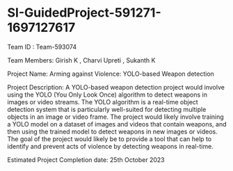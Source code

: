 # SI-GuidedProject-591271-1697127617

Team ID : Team-593074

Team Members: Girish K , Charvi Upreti , Sukanth K

Project Name: Arming against Violence: YOLO-based Weapon detection

Project Description:
A YOLO-based weapon detection project would involve using the YOLO (You Only Look Once) algorithm to detect weapons in images or video streams. 
The YOLO algorithm is a real-time object detection system that is particularly well-suited for detecting multiple objects in an image or video frame. 
The project would likely involve training a YOLO model on a dataset of images and videos that contain weapons, and then using the trained model to detect weapons in new images or videos. 
The goal of the project would likely be to provide a tool that can help to identify and prevent acts of violence by detecting weapons in real-time.

Estimated Project Completion date: 25th October 2023
